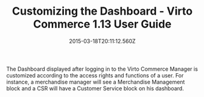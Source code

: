 ﻿---
title: Customizing the Dashboard - Virto Commerce 1.13 User Guide
description: Customizing the Dashboard
layout: docs
date: 2015-03-18T20:11:12.560Z
priority: 1
---
The Dashboard displayed after logging in to the Virto Commerce Manager is customized according to the access rights and functions of a user. For instance, a merchandise manager will see a Merchandise Management block and a CSR will have a Customer Service block on his dashboard.
